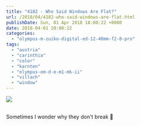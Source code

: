 ```yaml
---
title: "4182 - Who Said Windows Are Flat?"
url: /2018/04/4182-who-said-windows-are-flat.html
publishDate: Sun, 01 Apr 2018 18:00:22 +0000
date: 2018-04-01 20:00:22
categories: 
  - "olympus-m-zuiko-digital-ed-12-40mm-f2-8-pro"
tags: 
  - "austria"
  - "carinthia"
  - "color"
  - "karnten"
  - "olympus-om-d-e-m1-mk-ii"
  - "villach"
  - "window"
---
```

<div class="container">
<div class="center"><a target="_blank" href="https://d25zfm9zpd7gm5.cloudfront.net/1200x1200/2017/20170615_170245_lr.jpg"><img class="webfeedsFeaturedVisual" src="https://d25zfm9zpd7gm5.cloudfront.net/0600x0600/2017/20170615_170245_lr.jpg" /></a></div>
</div>
<br />

Sometimes I wonder why they don't break 🙂

